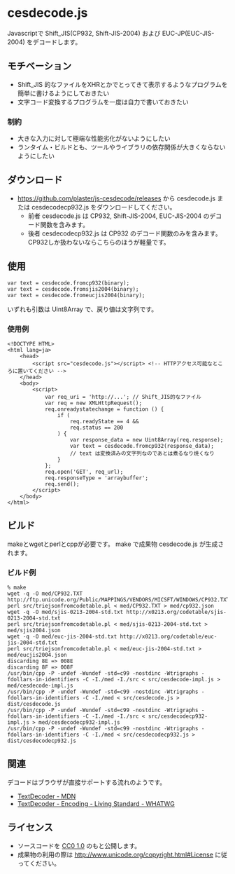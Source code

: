 # cesdecode.js

Javascriptで Shift_JIS(CP932, Shift-JIS-2004) および EUC-JP(EUC-JIS-2004) をデコードします。

## モチベーション

* Shift_JIS 的なファイルをXHRとかでとってきて表示するようなプログラムを簡単に書けるようにしておきたい
* 文字コード変換するプログラムを一度は自力で書いておきたい

### 制約

* 大きな入力に対して極端な性能劣化がないようにしたい
* ランタイム・ビルドとも、ツールやライブラリの依存関係が大きくならないようにしたい

## ダウンロード

* https://github.com/plaster/js-cesdecode/releases から cesdecode.js または cesdecodecp932.js をダウンロードしてください。
  * 前者 cesdecode.js は CP932, Shift-JIS-2004, EUC-JIS-2004 のデコード関数を含みます。
  * 後者 cesdecodecp932.js は CP932 のデコード関数のみを含みます。CP932しか扱わないならこちらのほうが軽量です。

## 使用

    var text = cesdecode.fromcp932(binary);
    var text = cesdecode.fromsjis2004(binary);
    var text = cesdecode.fromeucjis2004(binary);

いずれも引数は Uint8Array で、戻り値は文字列です。

### 使用例

    <!DOCTYPE HTML>
    <html lang=ja>
        <head>
            <script src="cesdecode.js"></script> <!-- HTTPアクセス可能なところに置いてください -->
        </head>
        <body>
            <script>
                var req_uri = 'http://...'; // Shift_JIS的なファイル
                var req = new XMLHttpRequest();
                req.onreadystatechange = function () {
                    if (
                        req.readyState == 4 &&
                        req.status == 200
                    ) {
                        var response_data = new Uint8Array(req.response);
                        var text = cesdecode.fromcp932(response_data);
                        // text は変換済みの文字列なのであとは煮るなり焼くなり
                    }
                };
                req.open('GET', req_url);
                req.responseType = 'arraybuffer';
                req.send();
            </script>
        </body>
    </html>

## ビルド

makeとwgetとperlとcppが必要です。
make で成果物 cesdecode.js が生成されます。

### ビルド例

    % make
    wget -q -O med/CP932.TXT http://ftp.unicode.org/Public/MAPPINGS/VENDORS/MICSFT/WINDOWS/CP932.TXT
    perl src/triejsonfromcodetable.pl < med/CP932.TXT > med/cp932.json
    wget -q -O med/sjis-0213-2004-std.txt http://x0213.org/codetable/sjis-0213-2004-std.txt
    perl src/triejsonfromcodetable.pl < med/sjis-0213-2004-std.txt > med/sjis2004.json
    wget -q -O med/euc-jis-2004-std.txt http://x0213.org/codetable/euc-jis-2004-std.txt
    perl src/triejsonfromcodetable.pl < med/euc-jis-2004-std.txt > med/eucjis2004.json
    discarding 8E => 008E
    discarding 8F => 008F
    /usr/bin/cpp -P -undef -Wundef -std=c99 -nostdinc -Wtrigraphs -fdollars-in-identifiers -C -I./med -I./src < src/cesdecode-impl.js > med/cesdecode-impl.js
    /usr/bin/cpp -P -undef -Wundef -std=c99 -nostdinc -Wtrigraphs -fdollars-in-identifiers -C -I./med < src/cesdecode.js > dist/cesdecode.js
    /usr/bin/cpp -P -undef -Wundef -std=c99 -nostdinc -Wtrigraphs -fdollars-in-identifiers -C -I./med -I./src < src/cesdecodecp932-impl.js > med/cesdecodecp932-impl.js
    /usr/bin/cpp -P -undef -Wundef -std=c99 -nostdinc -Wtrigraphs -fdollars-in-identifiers -C -I./med < src/cesdecodecp932.js > dist/cesdecodecp932.js


## 関連

デコードはブラウザが直接サポートする流れのようです。
* [TextDecoder - MDN](https://developer.mozilla.org/ja/docs/Web/API/TextDecoder)
* [TextDecoder - Encoding - Living Standard - WHATWG](https://encoding.spec.whatwg.org/#interface-textdecoder)


## ライセンス

* ソースコードを [CC0 1.0](https://creativecommons.org/publicdomain/zero/1.0/) のもと公開します。
* 成果物の利用の際は http://www.unicode.org/copyright.html#License に従ってください。
